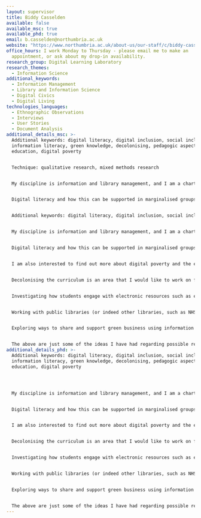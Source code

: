 ```yaml
---
layout: supervisor
title: Biddy Casselden
available: false
available_msc: true
available_phd: true
email: b.casselden@northumbria.ac.uk
website: "https://www.northumbria.ac.uk/about-us/our-staff/c/biddy-casselden/ "
office_hours: I work Monday to Thursday - please email me to make an
  appointment, or ask about my drop-in availability.
research_group: Digital Learning Laboratory
research_themes:
  - Information Science
additional_keywords:
  - Information Management
  - Library and Information Science
  - Digital Civics
  - Digital Living
technologies_languages:
  - Ethnographic Observations
  - Interviews
  - User Stories
  - Document Analysis
additional_details_msc: >-
  Additional keywords: digital literacy, digital inclusion, social inclusion,
  information literacy, green knowledge, decolonising, pedagogic aspects, higher
  education, digital poverty


  Technique: qualitative research, mixed methods research


  My discipline is information and library management, and I am a chartered librarian in addition to working as an academic.  To find out more about my previous research see my [Research Portal information](https://researchportal.northumbria.ac.uk/en/persons/biddy-casselden). I am particularly interested in the following areas as possible Master's level research topics:


  Digital literacy and how this can be supported in marginalised groups of people (older people, asylum seekers, and other internet non-users), in what has become an increasingly digital society.  Particularly how digital literacy skills can be developed by third sector and public organisations, such as libraries - and are there ways in which technology can support this further.


  Additional keywords: digital literacy, digital inclusion, social inclusion, information literacy, green knowledge, decolonising, pedagogic aspects, higher education, digital poverty


  My discipline is information and library management, and I am a chartered librarian in addition to working as an academic.  I have strong links with the Library and information profession and lots of contacts.  To find out more about my previous research see my [Research Portal information](https://researchportal.northumbria.ac.uk/en/persons/biddy-casselden). I am particularly interested in the following areas as possible Master's level research topics:


  Digital literacy and how this can be supported in marginalised groups of people (older people, asylum seekers, and other internet non-users), in what has become an increasingly digital society.  Particularly how digital literacy skills can be developed by third sector and public organisations, such as libraries - and are there ways in which technology can support this further.


  I am also interested to find out more about digital poverty and the experiences of Widening Participation Higher Education students.  How do we find out who is experiencing digital poverty, and what do we do about it?


  Decolonising the curriculum is an area that I would like to work on further.  Working with the library to analyse reading lists, with a view to establishing where subjects require better representation of marginalised authors, and providing resources that support and nurture best practice, and a diversity of reading for staff and students.  Alternatively analysing curriculum content in order to establish the inclusivity with a view to providing analysis and improvement.


  Investigating how students engage with electronic resources such as ebooks, ejournals and library web pages to determine whether such resources are being used to their best potential.  This would help identify where change and guidance is required.


  Working with public libraries (or indeed other libraries, such as NHS health libraries, academic libraries, charitable libraries etc) to identify technical digital solutions that support and develop the service offered in some way.  For example, this could be to support reading for pleasure, or to help with digital security awareness, or to support those volunteering and provide a mechanism for enabling microvolunteering.


  Exploring ways to share and support green business using information management.


  The above are just some of the ideas I have had regarding possible research - happy to discuss other ideas you may have.
additional_details_phd: >-
  Additional keywords: digital literacy, digital inclusion, social inclusion,
  information literacy, green knowledge, decolonising, pedagogic aspects, higher
  education, digital poverty




  My discipline is information and library management, and I am a chartered librarian in addition to working as an academic.  I have strong links with the Library and information profession and lots of contacts.  To find out more about my previous research see my [Research Portal information](https://researchportal.northumbria.ac.uk/en/persons/biddy-casselden). I am particularly interested in the following areas as possible Master's level research topics:


  Digital literacy and how this can be supported in marginalised groups of people (older people, asylum seekers, and other internet non-users), in what has become an increasingly digital society.  Particularly how digital literacy skills can be developed by third sector and public organisations, such as libraries - and are there ways in which technology can support this further.


  I am also interested to find out more about digital poverty and the experiences of Widening Participation Higher Education students.  How do we find out who is experiencing digital poverty, and what do we do about it?


  Decolonising the curriculum is an area that I would like to work on further.  Working with the library to analyse reading lists, with a view to establishing where subjects require better representation of marginalised authors, and providing resources that support and nurture best practice, and a diversity of reading for staff and students.  Alternatively analysing curriculum content in order to establish the inclusivity with a view to providing analysis and improvement.


  Investigating how students engage with electronic resources such as ebooks, ejournals and library web pages to determine whether such resources are being used to their best potential.  This would help identify where change and guidance is required.


  Working with public libraries (or indeed other libraries, such as NHS health libraries, academic libraries, charitable libraries etc) to identify technical digital solutions that support and develop the service offered in some way.  For example, this could be to support reading for pleasure, or to help with digital security awareness, or to support those volunteering and provide a mechanism for enabling microvolunteering.


  Exploring ways to share and support green business using information management.


  The above are just some of the ideas I have had regarding possible research - happy to discuss other ideas you may have.
---
```

